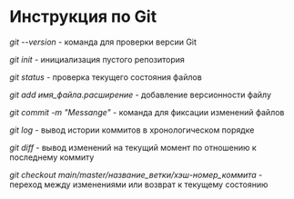 # Инструкция по Git

*git --version* - команда для проверки версии Git

*git init* - инициализация пустого репозитория

*git status* - проверка текущего состояния файлов

*git add имя_файла.расширение* - добавление версионности файлу

*git commit -m "Messange"* - команда для фиксации изменений файлов

*git log* - вывод истории коммитов в хронологическом порядке

*git diff* - вывод изменений на текущий момент по отношению к последнему коммиту

*git checkout main/master/название_ветки/хэш-номер_коммита* - переход между изменениями или возврат к текущему состоянию